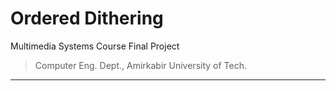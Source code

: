 # Ordered Dithering
Multimedia Systems Course Final Project

> Computer Eng. Dept., Amirkabir University of Tech.
 
---
